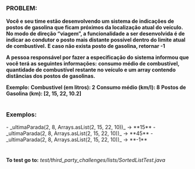 #

<h3>PROBLEM:</h3>

**Você e seu time estão desenvolvendo um sistema de indicações de postos de gasolina que ficam próximos da localização atual do veículo.**
**No modo de direção “viagem”, a funcionalidade a ser desenvolvida é de indicar ao condutor o posto mais distante possível dentro do limite atual de combustível.**
**E caso não exista posto de gasolina, retornar -1**

**A pessoa responsável por fazer a especificação do sistema informou que você terá as seguintes informações:**
**consumo médio de combustível, quantidade de combustível restante no veículo e um array contendo distâncias dos postos de gasolinas.**

**Exemplo:**
**Combustivel (em litros): 2**
**Consumo médio (km/l): 8**
**Postos de Gasolina (km): [2, 15, 22, 10.2]**
#

<h3>Exemplos:</h3>
- _ultimaParada(2, 8, Arrays.asList(2, 15, 22, 10))_ → **15**
- _ultimaParada(2, 8, Arrays.asList(2, 15, 22, 10))_ → **45**
- _ultimaParada(2, 8, Arrays.asList(2, 15, 22, 10))_ → **-1**

#

**To test go to:** _test/third_party_challenges/lists/SortedListTest.java_